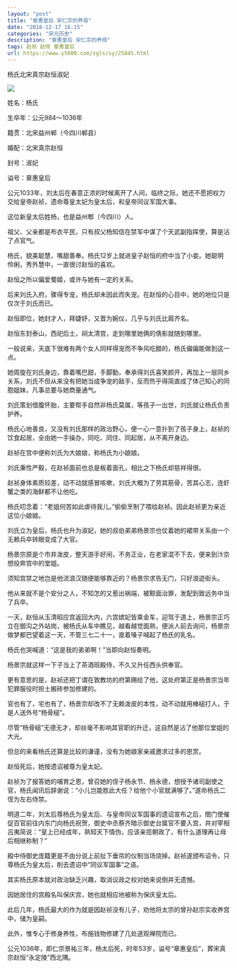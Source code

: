 ```yaml
---
layout: "post"
title: "章惠皇后 宋仁宗的养母"
date: "2018-12-17 16:15"
categories: "宋元历史"
description: "章惠皇后 宋仁宗的养母"
tags: 赵祯 赵恒 章惠皇后
url: https://www.y5000.com/zgls/sy/25845.html
---
```






杨氏北宋真宗赵恒淑妃

![](https://img.y5000.com/uploads/allimg/170930/13-1F930092423194.jpg)

姓名：杨氏

生卒年：公元984～1036年

籍贯：北宋益州郸（今四川郸县）

婚配：北宋真宗赵恒

封号：淑妃

谥号：章惠皇后

公元1033年，刘太后在春意正浓的时候离开了人间，临终之际，她还不愿把权力交给皇帝赵祯，遗命尊皇太妃为皇太后，和皇帝同议军国大事。

这位新皇太后姓杨，也是益州郫（今四川）人。

祖父、父亲都是布衣平民，只有叔父杨知信在禁军中谋了个天武副指挥使，算是沾了点官气。

杨氏，貌美聪慧，嘴甜善奉。杨氏12岁上就进皇子赵恒的府中当了小妾。她聪明伶俐，秀外慧中，一直很讨赵恒的喜欢。

赵恒之所以偏爱蜀姬，或许与她有一定的关系。

后来刘氏入府，骤得专宠，杨氏却未因此而失宠。在赵恒的心目中，她的地位只是仅次于刘氏而已。

赵恒即位，她封才人，拜婕妤，又晋为婉仪，几乎与刘氏比肩齐名。

赵恒东封泰山，西祀后土，祠太清宫，走到哪里她俩的倩影就随到哪里。

一般说来，天底下很难有两个女人同样得宠而不争风吃醋的，杨氏偏偏能做到这一点。

她周旋在刘氏身边，靠着嘴巴甜，手脚勤，奉承得刘氏喜笑颜开，再加上一层同乡关系，刘氏不但从来没有把她当成争宠的敌手，反而热乎得简直成了体己知心的同胞姐妹，凡事总要与她商量通气。

刘氏策划借腹怀胎，主要帮手自然非杨氏莫属，等孩子一出世，刘氏就让杨氏负责护养。

杨氏心地善良，又没有刘氏那样的政治野心，便一心一意扑到了孩子身上，赵祯的饮食起居，全由她一手操办，同吃、同住、同起居，从不离开身边。

赵祯在宫中便称刘氏为大娘娘，称杨氏为小娘娘。

刘氏秉性严毅，在赵祯面前也总是板着面孔，相比之下杨氏却慈祥得很。

赵祯身体素质较差，动不动就感冒咳嗽，刘氏大概为了劳其筋骨，苦其心志，连虾蟹之类的海鲜都不让他吃。

杨氏叨念着：“老姐何苦如此虐待我儿。”偷偷烹制了喂给赵祯。因此赵祯更为亲近这位小娘娘。

刘氏立为皇后，杨氏也升为淑妃，她的叔伯弟弟杨景宗也仗着她的裙带关系由一个无赖兵卒转眼变成了大官。

杨景宗原是个市井泼皮，整天游手好闲，不务正业，在老家混不下去，便来到汴京想投奔宫中的堂姐。

须知宫禁之地岂是他流浪汉随便能够靠近的？杨景宗求告无门，只好浪迹街头。

他从来就不是个安分之人，不知怎的又惹出祸端，被黥面治罪，发配到致远务中当了兵卒。

一天，赵恒从玉清昭应宫返回大内，六宫嫔妃皆乘金车，迎驾于道上，杨景宗正巧立在御沟之外站岗，被杨氏从车中瞧见，越看越觉面熟，便派人前去询问，杨景宗做梦都巴望着这一天，不管三七二十一，直着嗓子喊起了杨氏的乳名。

杨氏也哭喊道：“这是我的弟弟啊！”当即向赵恒奏明。

杨景宗就这样一下子当上了茶酒班殿侍，不久又升任西头供奉官。

更有意思的是，赵祯还把丁谓在敦教坊的府第赐给了他，这处府第正是杨景宗当年犯罪服役时担土搬砖参加修建的。

官也有了，宅也有了，杨景宗却改不了无赖泼皮的本性，动不动就用棒槌打人，于是人送外号“杨骨槌”。

尽管“杨骨槌”无德无才，却丝毫不影响其官职的升迁，这自然是沾了他那位堂姐的大光。

但总的来看杨氏还算是比较的谦谨，没有为她娘家亲戚邀求过多的恩赏。

赵恒死后，她按遗诏被尊为皇太妃。

赵祯为了报答她的哺育之恩，曾召她的侄子杨永节、杨永德，想授予诸司副使之官，杨氏闻讯后辞谢说：“小儿岂能胜此大任？给他个小官就满够了。”遂命杨氏二侄为左右侍禁。

明道二年，刘太后尊杨氏为皇太后、与皇帝同议军国事的遗诏宣布之后，閤门使催促百官前往内东门向杨氏祝贺，御史中丞蔡齐暗示御史台属官不要入宫，并对宰相吕夷简说：“皇上已经成年，熟知天下情伪，应该亲揽朝政了，有什么道理再让母后相继称制？”

殿中侍御史庞籍更是不由分说上前扯下垂帘的仪制当场烧掉。赵祯遂颁布诏令，只尊杨氏为皇太后，削去遗诏中“同议军国事”之语。

其实杨氏原本就对政治缺乏兴趣，取消议政之权对她来说倒并无遗憾。

因她居住的宫殿名叫保庆宫，她也就相应地被称为保庆皇太后。

此后几年，杨氏最大的作为就是因赵祯没有儿子，劝他将太宗的曾孙赵宗实收养宫中，储为皇嗣。

此外，惟专心于修身养性，布施钱物修建了几处道观禅院而已。

公元1036年，即仁宗景祐三年，杨太后死，时年53岁，谥号“章惠皇后”，葬宋真宗赵恒“永定陵”西北隅。
